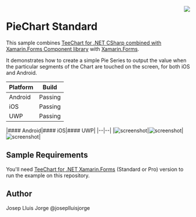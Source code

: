 <a href="https://www.steema.com/product/forms">
<img align="right" src="http://www.teechart.net/img/logos/teechart_forms.png">
</a>

PieChart Standard
===================
This sample combines [TeeChart for .NET CSharp combined with Xamarin.Forms Component library](https://www.steema.com/product/forms) with [Xamarin.Forms](https://www.xamarin.com/forms). 

It demonstrates how to create a simple Pie Series to output the value when the particular segments of the Chart are touched on the screen, for both iOS and Android.

|Platform|Build|
|--|--| 
| Android |Passing|
|iOS|Passing|
|UWP|Passing|

|#### Android|#### iOS|#### UWP|
|--|--|
|![screenshot](https://github.com/Steema/teechart-xamarin-forms-samples/blob/master/PieChart/Screenshots/pie_android.gif?raw=true "TeeChart for Xamarin.Forms")|![screenshot](https://github.com/Steema/teechart-xamarin-forms-samples/blob/master/PieChart/Screenshots/pie_ios.png "TeeChart for Xamarin.Forms")|![screenshot](https://github.com/Steema/teechart-xamarin-forms-samples/blob/master/PieChart/Screenshots/pie_uwp.png "TeeChart for Xamarin.Forms")|

## Sample Requirements

You'll need [TeeChart for .NET  Xamarin.Forms](https://www.steema.com/downloads/forms) (Standard or Pro) version to run the example on this repository. 

## Author

Josep Lluis Jorge @joseplluisjorge

